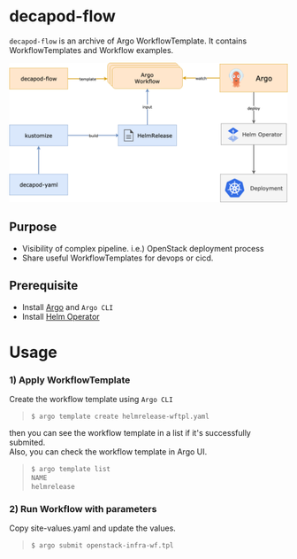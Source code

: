# decapod-flow
`decapod-flow` is an archive of Argo WorkflowTemplate.
It contains WorkflowTemplates and Workflow examples.

![Decapod-flow Image](docs/assets/decapod-flow.png)

Purpose
-------
* Visibility of complex pipeline. i.e.) OpenStack deployment process
* Share useful WorkflowTemplates for devops or cicd.  

Prerequisite
------------
- Install [Argo](https://github.com/argoproj/argo) and `Argo CLI`
- Install [Helm Operator](https://github.com/fluxcd/helm-operator)


Usage
=============

### 1) Apply WorkflowTemplate
Create the workflow template using `Argo CLI`

> ```
> $ argo template create helmrelease-wftpl.yaml
> ```

then you can see the workflow template in a list if it's successfully submited.  
Also, you can check the workflow template in Argo UI.
> ```
> $ argo template list
> NAME
> helmrelease
> ```

### 2) Run Workflow with parameters
Copy site-values.yaml and update the values.
> ```
> $ argo submit openstack-infra-wf.tpl
> ```

